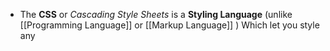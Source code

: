 - The **CSS** or *Cascading Style Sheets* is a **Styling Language** (unlike [[Programming Language]] or [[Markup Language]] ) Which let you style any
